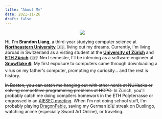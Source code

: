 ```yaml
---
title: "About Me"
date: 2021-11-26
draft: false
---
```


<p align="center">
  <img style="max-width: 90%; border-radius: 3%;" src="/images/personal.png" />
</p>

Hi, I'm **Brandon Liang**, a third-year studying computer science at **[Northeastern University](https://www.northeastern.edu/)** 🇺🇸, living out my dreams. Currently, I'm living abroad in Switzerland as a visting student at the **[University of Zürich](https://www.uzh.ch/en.html)** and **[ETH Zürich](https://ethz.ch/en.html)** 🇨🇭! Next semester, I'll be interning as a software engineer at **[Snowflake ❄️](https://www.snowflake.com/)**. My first exposure to computers came through downloading a virus on my father's computer, prompting my curiosity... and the rest is history.

~~In Boston, you can catch me hanging out with other nerds at NUHacks or solving competitive programming problems at HCPC.~~ In Zürich, you'll probably catch me doing compilers homework in the ETH Polyterrasse or engrossed in an [AIESEC meeting](https://aiesec.org/). When I'm not doing school stuff, I'm probably playing [DragonFable](https://dragonfable.com), saving my German 🇩🇪 streak on Duolingo, watching anime (especially Sword Art Online), or traveling.
